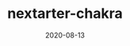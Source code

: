 ---
title: nextarter-chakra
projectLink: https://nextarter-chakra.sznm.dev
repoLink: https://github.com/sozonome/nextarter-chakra
description: 🔋⚡ battery packed template to initialize Next.js app with Chakra UI & Typescript setup
date: "2020-08-13"
icon: "/app_icons/nextarter-chakra.svg"
appStoreLink:
playStoreLink:
stacks:
  - nextjs
  - chakra-ui
---